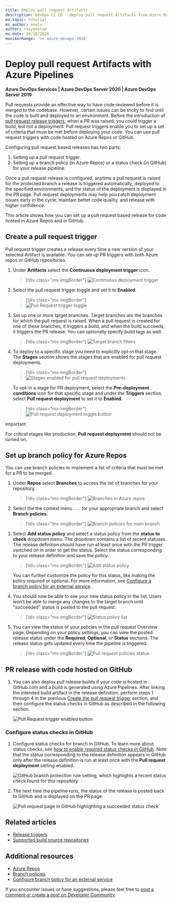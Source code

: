 ```yaml
---
title: Deploy pull request Artifacts
description: DevOps CI CD - Deploy pull request Artifacts from Azure Repos and GitHub
ms.topic: tutorial
ms.author: moala
author: raiyanalam
ms.date: 10/16/2020
monikerRange: '>= azure-devops-2019'
---
```


# Deploy pull request Artifacts with Azure Pipelines

**Azure DevOps Services | Azure DevOps Server 2020 | Azure DevOps Server 2019**

Pull requests provide an effective way to have code reviewed before it is merged to the codebase. However, certain issues can be tricky to find until the code is built and deployed to an environment. Before the introduction of [pull request release triggers](/azure/devops/release-notes/2018/aug-21-vsts#perform-additional-testing-using-a-pull-request-release-trigger), when a PR was raised, you could trigger a build, but not a deployment. Pull request triggers enable you to set up a set of criteria that must be met before deploying your code. You can use pull request triggers with code hosted on Azure Repos or GitHub.

Configuring pull request based releases has two parts:

1. Setting up a pull request trigger.
2. Setting up a branch policy (in Azure Repos) or a status check (in GitHub) for your release pipeline.

Once a pull request release is configured, anytime a pull request is raised for the protected branch a release is triggered automatically, deployed to the specified environments, and the status of the deployment is displayed in the PR page. Pull request deployments may help you catch deployment issues early in the cycle, maintain better code quality, and release with higher confidence.

This article shows how you can set up a pull request based release for code hosted in Azure Repos and in GitHub.

## Create a pull request trigger

Pull request trigger creates a release every time a new version of your selected Artifact is available. You can set up PR triggers with both Azure repos or GitHub repositories.

1. Under **Artifacts** select the **Continuous deployment trigger** icon.

   > [!div class="mx-imgBorder"]
   > ![Continuous deployment trigger](media/deploy-pull-request-builds/artifact-pr-trigger.png)

2. Select the pull request trigger toggle and set it to **Enabled**.

   > [!div class="mx-imgBorder"]  
   > ![Pull Request trigger toggle](media/deploy-pull-request-builds/pull-request-trigger-enabled.png)

3. Set up one or more target branches. Target branches are the branches for which the pull request is raised. When a pull request is created for one of these branches, it triggers a build, and when the build succeeds, it triggers the PR release. You can optionally specify build tags as well.

   > [!div class="mx-imgBorder"]
   > ![Target branch filters](media/deploy-pull-request-builds/pull-request-trigger-target-branch.png)

4. To deploy to a specific stage you need to explicitly opt-in that stage. The **Stages** section shows the stages that are enabled for pull request deployments.

   > [!div class="mx-imgBorder"]
   > ![Stages enabled for pull request deployments](media/deploy-pull-request-builds/pull-request-trigger-stage.png)

   To opt-in a stage for PR deployment, select the **Pre-deployment conditions** icon for that specific stage and under the **Triggers** section, select **Pull request deployment** to set it to **Enabled**. 

   > [!div class="mx-imgBorder"]
   > ![Pull request deployment toggle button](media/deploy-pull-request-builds/deploy-to-dev-stage.png)

> [!IMPORTANT]
> For critical stages like production, **Pull request deployment** should not be turned on.

## Set up branch policy for Azure Repos

You can use branch policies to implement a list of criteria that must be met for a PR to be merged.

1. Under **Repos** select **Branches** to access the list of branches for your repository.

   > [!div class="mx-imgBorder"]
   > ![Branches in Azure repos](../../repos/git/media/branches/branches_nav-new-nav.png)

2. Select the the context menu `...` for your appropriate branch and select **Branch policies**.

   > [!div class="mx-imgBorder"]
   > ![Branch policies for main branch](media/deploy-pull-request-builds/branch-policies-menu.png)

3. Select **Add status policy** and select a status policy from the **status to check** dropdown menu. The dropdown contains a list of recent statuses. The release definition should have run at least once with the PR trigger switched on in order to get the status. Select the status corresponding to your release definition and save the policy.

   > [!div class="mx-imgBorder"]
   > ![Add status policy](media/deploy-pull-request-builds/add-status-policy.png)

   You can further customize the policy for this status, like making the policy required or optional. For more information, see [Configure a branch policy for an external service](../../repos/git/pr-status-policy.md).

4. You should now be able to see your new status policy in the list. Users won't be able to merge any changes to the target branch until "succeeded" status is posted to the pull request.
   > [!div class="mx-imgBorder"]
   > ![Status policy list](media/deploy-pull-request-builds/status-policies.png)

5. You can view the status of your policies in the pull request Overview page. Depending on your policy settings, you can view the posted release status under the **Required**, **Optional**, or **Status** sections. The release status gets updated every time the pipeline is triggered.
   
   > [!div class="mx-imgBorder"]
   > ![Pull request policies status](media/deploy-pull-request-builds/pull-request-policy-status.png)

## PR release with code hosted on GitHub

1. You can also deploy pull release builds if your code is hosted in GitHub.com and a build is generated using Azure Pipelines. After linking the intended build artifact in the release definition, perform steps 1 through 4 in the previous [Create the pull request trigger](#create-the-pull-request-trigger) section, and then configure the status checks in GitHub as described in the following section.

   ![Pull Request trigger enabled button](media/deploy-pull-request-builds/artifact-pr-trigger-github.png)

### Configure status checks in GitHub

1. Configure status checks for branch in GitHub. To learn more about status checks, see [how to enable required status checks in GitHub](https://help.github.com/articles/enabling-required-status-checks/). Note that the status corresponding to the release definition appears in GitHub only after the release definition is run at least once with the **Pull request deployment** setting enabled.

   ![GitHub branch protection rule setting, which highlights a recent status check found for this repository](media/deploy-pull-request-builds/github-branch-protection-rule.png)

2. The next time the pipeline runs, the status of the release is posted back to GitHub and is displayed on the PR page.

   ![Pull request page in GitHub highlighting a succeeded status check](media/deploy-pull-request-builds/github-pr-status-check.png)

## Related articles

- [Release triggers](triggers.md)
- [Supported build source repositories](../repos/index.md)

## Additional resources 
- [Azure Repos](../../repos/git/index.yml)
- [Branch policies](../../repos/git/branch-policies-overview.md)
- [Configure branch policy for an external service](../../repos/git/pr-status-policy.md)

If you encounter issues or have suggestions, please feel free to [post a comment or create a post on Developer Community](https://developercommunity.visualstudio.com/spaces/21/index.html).

